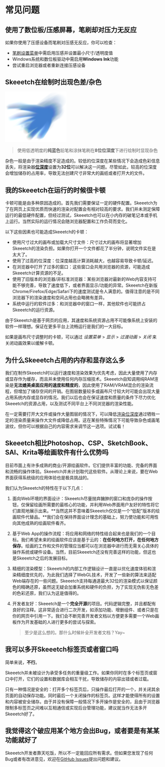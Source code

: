 # 常见问题

## 使用了数位板/压感屏幕，笔刷却对压力无反应

如果你使用了压感设备而笔刷对压感无反应，你可以检查：

* [笔刷设置菜单](./brush.md)中需启用压感并设置最小尺寸/透明度值
* Windows系统和数位板驱动中需启用**Windows Ink**功能
* 尝试重启浏览器或者重新连接压感设备

## Skeeetch在绘制时出现色差/杂色

<img src="./images/dirty-color.png" width="200"/>

> 使用低透明度的**纯蓝色**铅笔和涂抹笔刷在**8位位深度**下进行绘制时显现杂色

杂色一般是由于渲染精度不足造成的。较低的位深度在某些情况下会造成色彩信息丢失，将渲染器[**位深度**](./system.md#位深度)设置为**32位**可以解决这一问题。尽管如此，较高的位深度会增加储存的占用率，导致无法创建尺寸非常大的画纸或者打开大的文件。

## 我的Skeeetch在运行的时候很卡顿

卡顿可能是由多种原因造成的。首先我们需要保证一定的硬件配置。Skeeetch为了在网页上实现优质而快速的渲染对配置会有相对较高的要求。我们并未测定保障运行的最低硬件配置，但经过测试，Skeeetch也可以在小内存的破笔记本或手机上运行。当然实际的运行情况会随浏览器配置和工作负荷而变化。

以下这些因素也可能造成Skeeetch的卡顿：

* 使用尺寸过大的画布或加载大尺寸文件：尺寸过大的画布将显著增加Skeeetch的渲染负担。如果你打开一个文件都花了半分钟，说明文件实在是太大了。
* 使用了过高的位深度：位深度越高计算消耗越大，也越容易导致卡顿/延迟。
* 在浏览器中打开了过多的窗口：这些窗口会共用浏览器的资源，可能造成Skeeetch计算资源的不足。
* 使用了旧版本的浏览器/非标准浏览器：某些浏览器对最新的Web内容支持可能不够完善，导致了速度低下，或者界面显示/功能的异常。Skeeetch在新版Chrome/Firefox/Edge/Safari下的速度测试是令人满意的。值得注意的是不同浏览器下的渲染速度和空间占用也会略微有差异。
* 系统中运行的软件过多：和浏览器中的窗口一样，其他软件也可能挤占Skeeetch的运行资源。

由于Skeeetch是基于网页的应用，其速度和系统资源占用不可能像系统上安装的软件一样理想。保证在更多平台上流畅运行是我们的一大目标。

如果是画布尺寸调整时的卡顿，可以通过 *设置菜单* > *显示* > *过渡动画* > *关闭* 来关闭动画效果以缓解卡顿。

## 为什么Skeeetch占用的内存和显存这么多

我们在制作Skeeetch时以运行速度和渲染效果为优先考虑，因此大量使用了内存或显存作为缓存，而且并未使用任何内存压缩技术。Skeeetch自知调用纯RAM渲染是**无法媲美桌面应用的速度和精度的**，因此使用了RAM/VRAM混合的渲染流程，但增加了储存空间的开销。在图层数量较多或画布尺寸较大时可能会出现大量占用系统内存或显存的情况。我们以后也会在保证速度和质量的条件下尽力优化Skeeetch的资源占用，以及测试不同平台上不同浏览器的渲染性能。

在一定需要打开大文件或操作大量图层的情况下，可以降低[渲染位深度](./system.md#位深度)通过牺牲一定的渲染质量来操作大文件或降低占用。这在某些特殊情况下可能导致杂色或画笔波纹，但你可以根据自己的内容需求来调节这一选项。试试看！

## Skeeetch相比Photoshop、CSP、SketchBook、SAI、Krita等绘画软件有什么优势吗

目前市面上有许多成熟的商业/开源绘画软件。它们提供丰富的功能、完备的界面和流畅的操作体验。Skeeetch并未计划取代这些软件。从理论上来说，要在Web界面获得系统级的应用体验也是极具挑战的。

我们认为Skeeetch的特性在于以下几点：

1. 面向Web环境的界面设计：Skeeetch尽量抛弃臃肿的窗口和庞杂的操作按钮，仅保留绘画所需要的最核心的功能，并利用Web界面用户友好的特性将它们直观地展示出来。**当然这并不意味着Skeeetch仅仅是一个“低配”版本的绘画软件代替品。**我们会在保持界面设计理念的基础上，努力使功能和可用性向其他成熟的绘画软件看齐。

2. 基于Web App的操作流程：将应用和网络的特性结合起来也是我们的一个目标。我们希望未来的绘画软件应该是基于云的：**在任何地方打开，在任何地方保存**。绘画的工作和文件的管理应当都可以在浏览器中进行而无需关心具体的操作系统或硬件设备。当然，目前Skeeetch还没有完善这样的功能，但这也是Skeeetch之后的发展目标。

3. 精细的渲染模型：Skeeetch的内部工作逻辑设计一直是以优化速度体验和渲染精细度优先的，为此我们选择了WebGL技术，开发了一些新的算法来适配Web端存在的一些问题。Skeeetch支持每通道最大32位的渲染模式以保证颜色的精确还原，虽然这无疑会加重系统和硬件的负担，为了实现无伪影无色差的色彩还原，我们认为这是值得的。

4. 开发者友好：Skeeetch是一个**完全开源**的项目。代码逻辑完整，并且都配有良好的注释。这非常适合进行二次开发，如添加功能、增删组件、或者只是在你的网页中引用一下。我们会不断完善开发者文档以方便更多需要一个Web画板作为开发基础的人进行更多的尝试与探索。

   > 至少是这么想的。那什么时候补全开发者文档？Yay~

## 我可以多开Skeeetch标签页或者窗口吗

简单来说，**不行**。

Skeeetch并未被设计为承受多任务的重量级工作。如果你同时在多个标签页或窗口中打开，它们的设置和数据库会相互干扰，导致储存的内容出错或者过载。

只有一种情况是安全的：打开多个标签页后，只操作最后打开的一个，并关闭其余页面的自动保存功能。同时最后一个关闭操作的标签页。这样才能使得所有的设置和内容被安全储存。由于并没有保障一般情况下多开操作是安全的，且由于浏览器限制多标签页之间难以互相通信或实现后台管理功能，建议就当作无法多开Skeeetch好了。

## 我觉得这个破应用某个地方会出Bug，或者要是有某某功能就好了

Skeeetch开发者靠天吃饭，所以不一定能回应所有需求。但如果您发现了任何Bug或者有改进意见，欢迎在[GitHub Issues](https://github.com/Iraka-C/Skeeetch/issues)提出问题和建议。